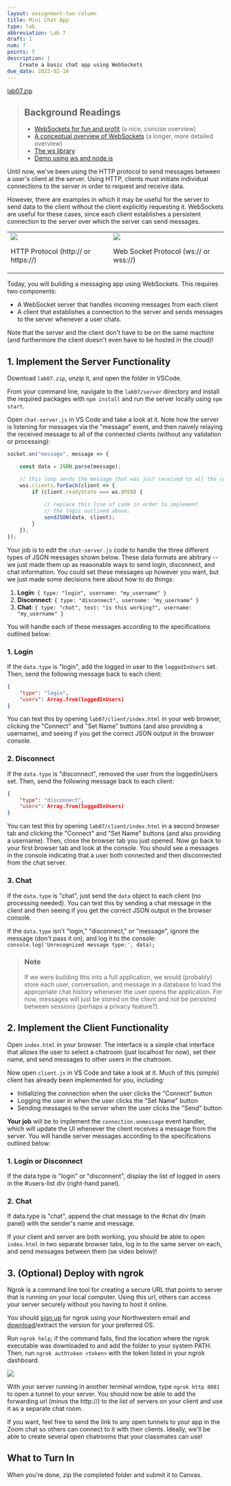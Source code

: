 ```yaml
---
layout: assignment-two-column
title: Mini Chat App
type: lab
abbreviation: Lab 7
draft: 1
num: 7
points: 5
description: |
    Create a basic chat app using WebSockets
due_date: 2022-02-18
---
```

<a class="nu-button" href="/winter2022/course-files/labs/lab07.zip">lab07.zip<i class="fas fa-download" aria-hidden="true"></i></a>

> ## Background Readings
> * <a href="https://stackoverflow.blog/2019/12/18/websockets-for-fun-and-profit/" target="_blank">WebSockets for fun and profit</a> (a nice, concise overview)
> * <a href="https://www.ably.io/topic/websockets" target="_blank">A conceptual overview of WebSockets</a> (a longer, more detailed overview)
> * <a href="https://github.com/websockets/ws" target="_blank">The ws library</a>
> * <a href="https://flaviocopes.com/node-websockets/" target="_blank">Demo using ws and node.js</a>

Until now, we've been using the HTTP protocol to send messages between a user's client at the server. Using HTTP, clients must initiate individual connections to the server in order to request and receive data.

However, there are examples in which it may be useful for the server to send data to the client without the client explicitly requesting it. WebSockets are useful for these cases, since each client establishes a persistent connection to the server over which the server can send messages.

<table style="border-width:0px;">
    <tr>
        <td>
            <img class="large frame" src="/winter2022/assets/images/lab07/img1.png" />
            <p>HTTP Protocol (http:// or https://)</p>
        </td>
        <td>
            <img class="large frame" src="/winter2022/assets/images/lab07/img2.png" />
            <p>Web Socket Protocol (ws:// or wss://)</p> 
        </td>
    </tr>
</table>


Today, you will building a messaging app using WebSockets. This requires two components:

- A WebSocket server that handles incoming messages from each client
- A client that establishes a connection to the server and sends messages to the server whenever a user chats.

Note that the server and the client don't have to be on the same machine (and furthermore the client doesn't even have to be hosted in the cloud)!

## 1. Implement the Server Functionality

Download `lab07.zip`, unzip it, and open the folder in VSCode.

From your command line, navigate to the `lab07/server` directory and install the required packages with `npm install` and run the server locally using `npm start`. 

Open `chat-server.js` in VS Code and take a look at it. Note how the server is listening for messages via the "message" event, and then naively relaying the received message to all of the connected clients (without any validation or processing):

```js
socket.on("message", message => {

    const data = JSON.parse(message);

    // this loop sends the message that was just received to all the connected clients:
    wss.clients.forEach(client => {
        if (client.readyState === ws.OPEN) {
            
            // replace this line of code in order to implement 
            // the logic outlined above.
            sendJSON(data, client);
        }
    });
});
```

Your job is to edit the `chat-server.js` code to handle the three different types of JSON messages shown below. These data formats are abitrary -- we just made them up as reasonable ways to send login, disconnect, and chat information. You could set these messages up however you want, but we just made some decisions here about how to do things:

1. **Login**: `{ type: "login", username: "my_username" }`
1. **Disconnect**: `{ type: "disconnect", username: "my_username" }`
1. **Chat**: `{ type: "chat", text: "is this working?", username: "my_username" }`

You will handle each of these messages according to the specifications outlined below:

### 1. Login
If the `data.type` is "login", add the logged in user to the `loggedInUsers` set. Then, send the following message back to each client:

```json
{
    "type": "login",
    "users": Array.from(loggedInUsers)
}
```

You can test this by opening `lab07/client/index.html` in your web browser, clicking the "Connect" and "Set Name" buttons (and also providing a username), and seeing if you get the correct JSON output in the browser console.

### 2. Disconnect
If the `data.type` is "disconnect", removed the user from the loggedInUsers set. Then, send the following message back to each client:

```json
{
    "type": "disconnect",
    "users": Array.from(loggedInUsers)
}
```

You can test this by opening `lab07/client/index.html` in a second browser tab and clicking the "Connect" and "Set Name" buttons (and also providing a username). Then, close the browser tab you just opened. Now go back to your first browser tab and look at the console. You should see a messages in the console indicating that a user both connected and then disconnected from the chat server.

### 3. Chat
If the `data.type` is "chat", just send the `data` object to each client (no processing needed). You can test this by sending a chat message in the client and then seeing if you get the correct JSON output in the browser console.

If the `data.type` isn't "login," "disconnect," or "message", ignore the message (don't pass it on), and log it to the console: `console.log('Unrecognized message type:', data);`


> ### Note
> If we were building this into a full application, we would (probably) store each user, conversation, and message in a database to load the appropriate chat history whenever the user opens the application. For now, messages will just be stored on the client and not be persisted between sessions (perhaps a privacy feature?).

## 2. Implement the Client Functionality

Open `index.html` in your browser. The interface is a simple chat interface that allows the user to select a chatroom (just localhost for now), set their name, and send messages to other users in the chatroom. 

Now open `client.js` in VS Code and take a look at it. Much of this (simple) client has already been implemented for you, including:

* Initializing the connection when the user clicks the "Connect" button
* Logging the user in when the user clicks the "Set Name" button
* Sending messages to the server when the user clicks the "Send" button

**Your job** will be to implement the `connection.onmessage` event handler, which will update the UI whenever the client receives a message from the server. You will handle server messages according to the specifications outlined below:

### 1. Login or Disconnect
If the data.type is "login" or "disconnent", display the list of logged in users in the #users-list div (right-hand panel).

### 2. Chat
If data.type is "chat", append the chat message to the #chat div (main panel) with the sender's name and message.

If your client and server are both working, you should be able to open `index.html` in two separate browser tabs, log in to the same server on each, and send messages between them (se video below)!

## 3. (Optional) Deploy with ngrok

Ngrok is a command line tool for creating a secure URL that points to server that is running on your local computer. Using this url, others can access your server securely without you having to host it online.

You should [sign up](https://dashboard.ngrok.com/signup) for ngrok using your Northwestern email and [download](https://ngrok.com/download)/extract the version for your preferred OS.

Run `ngrok help`; if the command fails, find the location where the ngrok executable was downloaded to and add the folder to your system PATH. Then, run `ngrok authtoken <token>` with the token listed in your ngrok dashboard.

<img class="large frame" src="/winter2022/assets/images/lab07/img3.png" />

With your server running in another terminal window, type `ngrok http 8081` to open a tunnel to your server. You should now be able to add the forwarding url (minus the http://) to the list of servers on your client and use it as a separate chat room.

If you want, feel free to send the link to any open tunnels to your app in the Zoom chat so others can connect to it with their clients. Ideally, we'll be able to create several open chatrooms that your classmates can use!

## What to Turn In

When you're done, zip the completed folder and submit it to Canvas.
